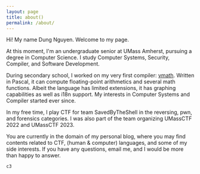 ```yaml
---
layout: page
title: about()
permalink: /about/
---
```


Hi! My name Dung Nguyen. Welcome to my page.

At this moment, I'm an undergraduate senior at UMass Amherst, pursuing a degree in
Computer Science. I study Computer Systems, Security, Compiler, and Software Development.

During secondary school, I worked on my very first compiler:
[vmath](https://winux8yt3.github.io/vmath/).
Written in Pascal, it can compute floating-point arithmetics and several math functions.
Albeit the language has limited extensions, it has graphing capabilities as well as i18n support.
My interests in Computer Systems and Compiler started ever since.

In my free time, I play CTF for team SavedByTheShell in the reversing, pwn, and forensics categories.
I was also part of the team organizing UMassCTF 2022 and UMassCTF 2023.

You are currently in the domain of my personal blog, where you may find contents
related to CTF, (human & computer) languages, and some of my side interests.
If you have any questions, email me, and I would be more than happy to answer.

`c3`